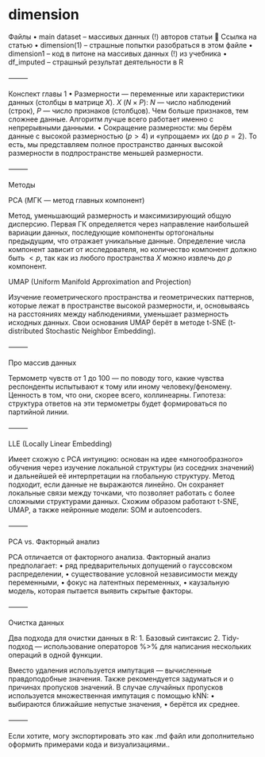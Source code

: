 # dimension  
Файлы
	•	main dataset – массивых данных (!) авторов статьи
📄 Ссылка на статью
	•	dimension(1) – страшные попытки разобраться в этом файле
	•	dimension1 – код в питоне на массивых данных (!) из учебника
	•	df_imputed – страшный результат деятельности в R

⸻

Конспект главы 1
	•	Размерности — переменные или характеристики данных (столбцы в матрице $X$).
$X$ ($N \times P$): $N$ — число наблюдений (строк), $P$ — число признаков (столбцов).
Чем больше признаков, тем сложнее данные. Алгоритм лучше всего работает именно с непрерывными данными.
	•	Сокращение размерности:
мы берём данные с высокой размерностью ($p > 4$) и «упрощаем» их (до $p = 2$).
То есть, мы представляем полное пространство данных высокой размерности в подпространстве меньшей размерности.

⸻

Методы

PCA (МГК — метод главных компонент)

Метод, уменьшающий размерность и максимизирующий общую дисперсию.
Первая ГК определяется через направление наибольшей вариации данных, последующие компоненты ортогональны предыдущим, что отражает уникальные данные.
Определение числа компонент зависит от исследователя, но количество компонент должно быть $<p$, так как из любого пространства $X$ можно извлечь до $p$ компонент.

UMAP (Uniform Manifold Approximation and Projection)

Изучение геометрического пространства и геометрических паттернов, которые лежат в пространстве высокой размерности, и, основываясь на расстояниях между наблюдениями, уменьшает размерность исходных данных.
Свои основания UMAP берёт в методе t-SNE (t-distributed Stochastic Neighbor Embedding).

⸻

Про массив данных

Термометр чувств от 1 до 100 — по поводу того, какие чувства респонденты испытывают к тому или иному человеку/феномену.
Ценность в том, что они, скорее всего, коллинеарны.
Гипотеза: структура ответов на эти термометры будет формироваться по партийной линии.

⸻

LLE (Locally Linear Embedding)

Имеет схожую с PCA интуицию: основан на идее «многообразного» обучения через изучение локальной структуры (из соседних значений) и дальнейшей её интерпретации на глобальную структуру.
Метод подходит, если данные не выражаются линейно.
Он сохраняет локальные связи между точками, что позволяет работать с более сложными структурами данных.
Схожим образом работают t-SNE, UMAP, а также нейронные модели: SOM и autoencoders.

⸻

PCA vs. Факторный анализ

PCA отличается от факторного анализа.
Факторный анализ предполагает:
	•	ряд предварительных допущений о гауссовском распределении,
	•	существование условной независимости между переменными,
	•	фокус на латентных переменных,
	•	каузальную модель, которая пытается выявить скрытые факторы.

⸻

Очистка данных

Два подхода для очистки данных в R:
	1.	Базовый синтаксис
	2.	Tidy-подход — использование операторов %>% для написания нескольких операций в одной функции.

Вместо удаления используется импутация — вычисленные правдоподобные значения.
Также рекомендуется задуматься и о причинах пропусков значений.
В случае случайных пропусков используется множественная импутация с помощью kNN:
	•	выбираются ближайшие непустые значения,
	•	берётся их среднее.

⸻

Если хотите, могу экспортировать это как .md файл или дополнительно оформить примерами кода и визуализациями..
